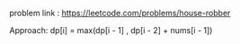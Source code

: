 problem link : https://leetcode.com/problems/house-robber

Approach: dp[i] = max(dp[i - 1] , dp[i - 2] + nums[i - 1])


